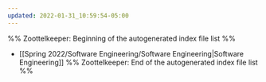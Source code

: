 ```yaml
---
updated: 2022-01-31_10:59:54-05:00
---
```

%% Zoottelkeeper: Beginning of the autogenerated index file list  %%
-  [[Spring 2022/Software Engineering/Software Engineering|Software Engineering]]
%% Zoottelkeeper: End of the autogenerated index file list  %%

